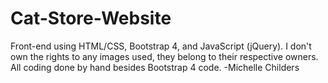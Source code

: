 # Cat-Store-Website
Front-end using HTML/CSS, Bootstrap 4, and JavaScript (jQuery).
I don't own the rights to any images used, they belong to their respective owners.
All coding done by hand besides Bootstrap 4 code.
-Michelle Childers
